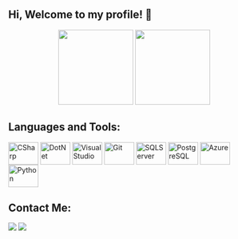 ## Hi, Welcome to my profile! 👋
<div align="center">
    <a href="https://github.com/pedrohsm8"></a>
    <img height="150em" src="https://github-readme-stats.vercel.app/api?username=pedro-smasson&show_icons=true&theme=dracula&include_all_commits=true&count_private=true">
    <img height="150em" src="https://github-readme-stats.vercel.app/api/top-langs/?username=pedro-smasson&layout=compact&langs_count=4&theme=dracula">
</div>


## Languages and Tools:
<div style="display: inline_block">
    <img align="center" alt="CSharp" height="45" width="60" src="https://cdn.jsdelivr.net/gh/devicons/devicon/icons/csharp/csharp-original.svg">
    <img align="center" alt="DotNet" height="45" width="60" src="https://cdn.jsdelivr.net/gh/devicons/devicon/icons/dot-net/dot-net-plain-wordmark.svg">          
    <img align="center" alt="VisualStudio" height="45" width="60" src="https://cdn.jsdelivr.net/gh/devicons/devicon/icons/visualstudio/visualstudio-plain.svg">
    <img align="center" alt="Git" height="45" width="60" src="https://cdn.jsdelivr.net/gh/devicons/devicon/icons/git/git-original.svg">
    <img align="center" alt="SQLServer" height="45" width="60" src="https://cdn.jsdelivr.net/gh/devicons/devicon/icons/microsoftsqlserver/microsoftsqlserver-plain-wordmark.svg">
    <img align="center" alt="PostgreSQL" height="45" width="60" src="https://cdn.jsdelivr.net/gh/devicons/devicon/icons/postgresql/postgresql-original.svg">
    <img align="center" alt="Azure" height="45" width="60" src="https://cdn.jsdelivr.net/gh/devicons/devicon/icons/azure/azure-original.svg">
    <img align="center" alt="Python" height="45" width="60" src="https://cdn.jsdelivr.net/gh/devicons/devicon/icons/python/python-original.svg">
</div>

## Contact Me:
<div>
  <a href="mailto:pedro.smasson@gmail.com"><img src="https://img.shields.io/badge/Gmail-D14836?style=for-the-badge&logo=gmail&logoColor=white" target="_blank"></a>
  <a href="https://www.linkedin.com/in/pedro-smasson/" target="_blank" rel="noopener noreferrer"><img src="https://img.shields.io/badge/LinkedIn-0077B5?style=for-the-badge&logo=linkedin&logoColor=white"></a> 
</div>

